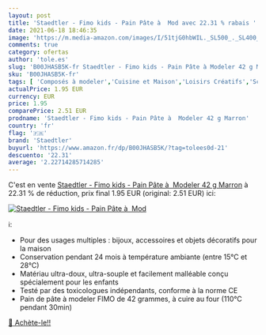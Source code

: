```yaml
---
layout: post
title: 'Staedtler - Fimo kids - Pain Pâte à  Mod avec 22.31 % rabais '
date: 2021-06-18 18:46:35
image: 'https://m.media-amazon.com/images/I/51tjG0hbWIL._SL500_._SL400_.jpg'
comments: true
category: ofertas
author: 'tole.es'
slug: 'B00JHASB5K-fr Staedtler - Fimo kids - Pain Pâte à Modeler 42 g Marron'
sku: 'B00JHASB5K-fr'
tags: [ 'Composés à modeler','Cuisine et Maison','Loisirs Créatifs','Sculpture','staedtler', ]
actualPrice: 1.95 EUR
currency: EUR
price: 1.95
comparePrice: 2.51 EUR
prodname: 'Staedtler - Fimo kids - Pain Pâte à  Modeler 42 g Marron'
country: 'fr'
flag: '🇫🇷'
brand: 'Staedtler'
buyurl: 'https://www.amazon.fr/dp/B00JHASB5K/?tag=tolees0d-21'
descuento: '22.31'
average: '2.22714285714285'
---
```


C'est en vente [Staedtler - Fimo kids - Pain Pâte à  Modeler 42 g Marron](https://www.amazon.fr/dp/B00JHASB5K/?tag=tolees0d-21)  à  22.31 % de réduction, prix final  1.95 EUR (original: 2.51 EUR) ici:

[![Staedtler - Fimo kids - Pain Pâte à  Mod](https://m.media-amazon.com/images/I/51tjG0hbWIL._SL500_._SL400_.jpg)](https://www.amazon.fr/dp/B00JHASB5K/?tag=tolees0d-21)

ℹ️:

- Pour des usages multiples : bijoux, accessoires et objets décoratifs pour la maison
- Conservation pendant 24 mois à température ambiante (entre 15°C et 28°C)
- Matériau ultra-doux, ultra-souple et facilement malléable conçu spécialement pour les enfants
- Testé par des toxicologues indépendants, conforme à la norme CE
- Pain de pâte à modeler FIMO de 42 grammes, à cuire au four (110°C pendant 30min)

[🛒 Achète-le!!](https://www.amazon.fr/dp/B00JHASB5K/?tag=tolees0d-21)
